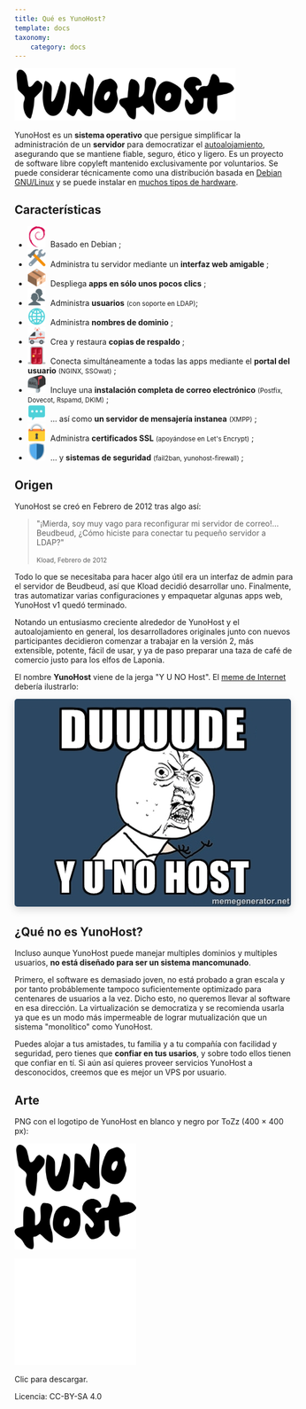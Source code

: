 ```yaml
---
title: Qué es YunoHost?
template: docs
taxonomy:
    category: docs
---
```


<img src="/images/YunoHost_logo_vertical.png" width=400>

YunoHost es un **sistema operativo** que persigue simplificar la administración de un **servidor** para democratizar el [autoalojamiento](/selfhosting), asegurando que se mantiene fiable, seguro, ético y ligero. Es un proyecto de software libre copyleft mantenido exclusivamente por voluntarios. Se puede considerar técnicamente como una distribución basada en [Debian GNU/Linux](https://debian.org) y se puede instalar en [muchos tipos de hardware](/install).

## Características

- <img src="/images/icon-debian.png" width=32 style="margin-right:5px"> Basado en Debian ;
- <img src="/images/icon-tools.png" width=32 style="margin-right:5px" width=64> Administra tu servidor mediante un **interfaz web amigable** ;
- <img src="/images/icon-package.png" width=32 style="margin-right:5px"> Despliega **apps en sólo unos pocos clics** ;
- <img src="/images/icon-users.png" width=32 style="margin-right:5px"> Administra **usuarios** <small>(con soporte en LDAP)</small>;
- <img src="/images/icon-globe.png" width=32 style="margin-right:5px"> Administra **nombres de dominio** ;
- <img src="/images/icon-medic.png" width=32 style="margin-right:5px"> Crea y restaura **copias de respaldo** ;
- <img src="/images/icon-door.png" width=32 style="margin-right:5px"> Conecta simultáneamente a todas las apps mediante el **portal del usuario** <small>(NGINX, SSOwat)</small> ;
- <img src="/images/icon-mail.png" width=32 style="margin-right:5px"> Incluye una **instalación completa de correo electrónico** <small>(Postfix, Dovecot, Rspamd, DKIM)</small> ;
- <img src="/images/icon-messaging.png" width=32 style="margin-right:5px"> … así como **un servidor de mensajería instanea** <small>(XMPP)</small> ;
- <img src="/images/icon-lock.png" width=32 style="margin-right:5px"> Administra **certificados SSL** <small>(apoyándose en Let's Encrypt)</small> ;
- <img src="/images/icon-shield.png" width=32 style="margin-right:5px"> … y **sistemas de seguridad** <small>(fail2ban, yunohost-firewall)</small> ;

## Origen

YunoHost se creó en Febrero de 2012 tras algo así:

 <blockquote><p>"¡Mierda, soy muy vago para reconfigurar mi servidor de correo!… Beudbeud, ¿Cómo  hiciste para conectar tu pequeño servidor a LDAP?"</p>
<small>Kload, Febrero de 2012</small></blockquote>

Todo lo que se necesitaba para hacer algo útil era un interfaz de admin para el servidor de Beudbeud, así que Kload decidió desarrollar uno. Finalmente, tras automatizar varias configuraciones y empaquetar algunas apps web, YunoHost v1 quedó terminado.

Notando un entusiasmo creciente alrededor de YunoHost y el autoalojamiento en general, los desarrolladores originales junto con nuevos participantes decidieron comenzar a trabajar en la versión 2, más extensible, potente, fácil de usar, y ya de paso preparar una taza de café de comercio justo para los elfos de Laponia.

El nombre **YunoHost** viene de la jerga "Y U NO Host". El [meme de Internet ](https://en.wikipedia.org/wiki/Internet_meme) debería ilustrarlo:
<div class="text-center"><img style="border-radius: 5px; box-shadow: 0 5px 15px rgba(0,0,0,0.15);" src="/images/dude_yunohost.jpg"></div>

## ¿Qué no es YunoHost?

Incluso aunque YunoHost puede manejar multiples dominios y multiples usuarios, **no está diseñado para ser un sistema mancomunado**.

Primero, el software es demasiado joven, no está probado a gran escala y por tanto probáblemente tampoco suficientemente optimizado para centenares de usuarios a la vez. Dicho esto, no queremos llevar al software en esa dirección. La virtualización se democratiza y se recomienda usarla ya que es un modo más impermeable de lograr mutualización que un sistema "monolítico" como YunoHost.

Puedes alojar a tus amistades, tu familia y a tu compañía con facilidad y seguridad, pero tienes que **confiar en tus usarios**, y sobre todo ellos tienen que confiar en tí. Si aún así quieres proveer servicios YunoHost a desconocidos, creemos que es mejor un VPS por usuario.

## Arte

PNG con el logotipo de YunoHost en blanco y negro por ToZz (400 × 400 px):

<a href="/images/ynh_logo_black_300dpi.png"><img src="/images/ynh_logo_black_300dpi.png" width=220></a>

<a href="/images/ynh_logo_white_300dpi.png"><img src="/images/ynh_logo_white_300dpi.png" width=220></a>

Clic para descargar.

Licencia: CC-BY-SA 4.0
